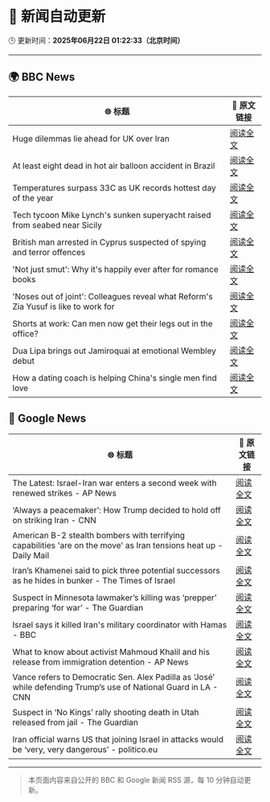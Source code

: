 # 🧠 新闻自动更新

🕒 更新时间：**2025年06月22日 01:22:33（北京时间）**

---

## 🌍 BBC News

| 🌐 标题 | 🔗 原文链接 |
|--------|-------------|
| Huge dilemmas lie ahead for UK over Iran | [阅读全文](https://www.bbc.com/news/articles/c3vdkk5gp1qo) |
| At least eight dead in hot air balloon accident in Brazil | [阅读全文](https://www.bbc.com/news/articles/c17w04wxwpxo) |
| Temperatures surpass 33C as UK records hottest day of the year | [阅读全文](https://www.bbc.com/news/articles/cg5z78nyglpo) |
| Tech tycoon Mike Lynch's sunken superyacht raised from seabed near Sicily | [阅读全文](https://www.bbc.com/news/articles/czjk7z0r178o) |
| British man arrested in Cyprus suspected of spying and terror offences | [阅读全文](https://www.bbc.com/news/articles/c628jy5rg78o) |
| 'Not just smut': Why it's happily ever after for romance books | [阅读全文](https://www.bbc.com/news/articles/c75r6kq2pdwo) |
| 'Noses out of joint': Colleagues reveal what Reform's Zia Yusuf is like to work for | [阅读全文](https://www.bbc.com/news/articles/c991epp257lo) |
| Shorts at work: Can men now get their legs out in the office? | [阅读全文](https://www.bbc.com/news/articles/crlj0g43n18o) |
| Dua Lipa brings out Jamiroquai at emotional Wembley debut | [阅读全文](https://www.bbc.com/news/articles/c98wdj5peyko) |
| How a dating coach is helping China's single men find love | [阅读全文](https://www.bbc.com/news/articles/c1e0p9eg6gyo) |

## 📰 Google News

| 🌐 标题 | 🔗 原文链接 |
|--------|-------------|
| The Latest: Israel-Iran war enters a second week with renewed strikes - AP News | [阅读全文](https://news.google.com/rss/articles/CBMiqgFBVV95cUxPWERvZU4tRWN3WFM2Y253bmpsbG12YWRoRWxESGZlZmtYOWdIT2RxOFJfYnB6TXlfRTdzMVRiTG5lVWVxcnRfemRWcE55N212YzN5Zkdfd2UtRFpfVG45empkemo4S0JXcExBTzhJd1gyNDdqQnlPcGpvRlE4SEhseUNKT0FUOUxPV2psRzJnZmNVUlVCeXU2bU9qT3lGTXV3SXNWS3NRZG5NZw?oc=5) |
| ‘Always a peacemaker’: How Trump decided to hold off on striking Iran - CNN | [阅读全文](https://news.google.com/rss/articles/CBMid0FVX3lxTE1KUnhoWFZLV2MzdnB5dHcxbzMtMVlPMmZONjZzWHM5akpCWURfWmNQd3BHT0lwRXhDeHVkR1FUcWdoZC1EVF9ZXzNqQWw3Mzhxa2N5VzlseDk4UWFjNnVkWXlHXzRydUI1cEFhMXFPX0FfeTVrSHRV0gF8QVVfeXFMTlJpZE5uYWlJeVozMjBlYkFKWndzT21UWllOcUFuRGd6WVRXV1lkby1wMzk4NzJVVDBEMmZDVEFwYzRPanVFeTJPWUdrSEFuMGNFLTdLbXd3UmtmLW5jdXByUzVUcFVhMC1PbjE3cWVFYVRUdFlvbmZVbHhaQw?oc=5) |
| American B-2 stealth bombers with terrifying capabilities 'are on the move' as Iran tensions heat up - Daily Mail | [阅读全文](https://news.google.com/rss/articles/CBMikwFBVV95cUxNcFFLc1V2UVEtUzJsSy1ENkF3eWJndTVmeGs5NERfZXREWUU4TkpDdjhFMGNTZ0VXSnlXeDhuQVZNdjI5a3R4N2lMWEZqWkFNaU5TUVlYaDBidU1KdWsycVhFdUNYVUdmRjJNWDlpUTJZcm1Jckl6R1hfMEdYN2w2RkcxRjNpb096Y1hNQ1ZZVXdObDDSAZgBQVVfeXFMTWRfUlNobUdRNEg4bjBqQzdGREYyckJkZV9Dak9PSS1zOWFMZHB3ckRBRHNwQ19lSUdXWWp1Mjg1WTRwZUpJSzhKdFZsYUJtd241VkdsM3hBc2x2NGQyNGVCTjBWS293UUtfQ05xNG5pdVE2UVVDZHU4NEU1eU5Pb3Z0a2V6dUVHaGVheDA5OHRfa2IybFExNE8?oc=5) |
| Iran’s Khamenei said to pick three potential successors as he hides in bunker - The Times of Israel | [阅读全文](https://news.google.com/rss/articles/CBMiowFBVV95cUxOeTBGcVg4ZXBlWXZaYnViR2hyTTRMakE0TVZqWjhrNHQtNWVPNDhIYjZBcURjRTZ2SUR4dVJOVGNsS0NyQlVlT1NFVlF1dUNvSXJ2Nl9tTzRmTzlWSjZsQklnMTRGc21mQVVVYnU2emI1TG5tVEROb1FhMkFucTlMU1Fjek9GRE84RkQzdDZrYnBXOG9NSXdqVjZOUVgwaUJHaDBZ0gGoAUFVX3lxTE5GRm9qV29yMW1qNi1lQWxqd0UzbXFRQ1MyRkpWMjF0SmV6Vjk3VnZVZk1kYXBNOUswb056dEVNbktPSE5ONnZKN3RsV05CUm9iMXhhMjVHM25CdTRNYW56bEFDbVlaM1NLUnRyRlRUcmFpSjZYVG1zU1p0Y1RScENZMjVvVnBGZTVONGNHU3pfSlQzQW85RGFDMG5aRE41UGxFQjlzYmxNNQ?oc=5) |
| Suspect in Minnesota lawmaker’s killing was ‘prepper’ preparing ‘for war’ - The Guardian | [阅读全文](https://news.google.com/rss/articles/CBMinAFBVV95cUxON01wMFdxcjR4T1VNQzktSXkwX2pUaVhwM3Y0LWdubDRSaGxLQktiWmpwXzR0dXNMRVplc1p0dVFvVUR4Smk3UE1JVXBoUG9HajhPVmZJa1ZvU1h6ZE5lcE1QNGV0M01SajZBZHVqb3dOWWQ0bE9BZUxYRWJYTHcyUmsxRWJIQzY4eUxpeEVaMUp5ZzdvaThpVUtmcU0?oc=5) |
| Israel says it killed Iran's military coordinator with Hamas - BBC | [阅读全文](https://news.google.com/rss/articles/CBMiWkFVX3lxTE5jRi1QeElYR1VaU3d1cmhuVTJhZ3gyMEt5ai1jNHkzV2lLLVRxTGxMeGZ0NGhLTWwtcWpmSWVrQlc0enF5OVFVbTJsTldidGc2TEdzV2s1UE9XZ9IBX0FVX3lxTFB6WDhlRld6c1lxcmc2bXEycUU0NHhDVk1DZzBaM0tTak5CaXBLa0RrZ3AzbnVyMlpKaUh3M2hkQ0I3cXhQMU1YUkJLdjdqN1V1SjQxb25qS2lXTDhRbEhZ?oc=5) |
| What to know about activist Mahmoud Khalil and his release from immigration detention - AP News | [阅读全文](https://news.google.com/rss/articles/CBMiuAFBVV95cUxPYVQwZnV0UzU2T1NFMF82YkxuWmxqa0UycnJtMG9Yc1Z5NFBvakNLbTBYWTNSZkxla2VjMUNxY3NycEZBNFJQVjAwUGpCVi0wVGNyM2Q2V0UycUtHTW1OUnJ6Z2pLeEg5Y0hlX2t6ZWZvNDRXZndFemIybEZZNHZmYlBIaUhHNUY0b1hQT2dMVS16N0ZSdHZlYUIyRGdhOVVWRElsS1MyMng1TEFOUURMQXhOY1ZoeXpN?oc=5) |
| Vance refers to Democratic Sen. Alex Padilla as ‘José’ while defending Trump’s use of National Guard in LA - CNN | [阅读全文](https://news.google.com/rss/articles/CBMiiwFBVV95cUxPTmpyYUpfdmpLM1FoeFdRcGJkLUhsWm9JUTlONHNyck1nMGluSzZzTERnMTV1UGxuN2ttQm5oUzJrZ19TeUhXM05JcVRXc2t5R2pOYkdHR2VEX29uWUtTRDRBS09XLU4tdnFIUkpzMUctSXVfNVZ0X0w2LVNxQWhwYU1OdUVCWUJET2g00gGQAUFVX3lxTFBTUC1UV1hwWE9YVUx4MUcwT0szTVh6Nkc2QzZnR0ZOTkFlS1VoTDBiMEs3dG9sZ0NRdURyVl85d1A0TVFwSXdXUUQtZGE2UGxVTjd3Q0xScFdfQlRydTJJUHBFV0FPVE5zNU56bG5CSDZTc2ZXQ2VaQTNNaGYwOGdIWkdxOWNiUVpNbmg1eFladg?oc=5) |
| Suspect in ‘No Kings’ rally shooting death in Utah released from jail - The Guardian | [阅读全文](https://news.google.com/rss/articles/CBMioAFBVV95cUxOd0JEMWFILVZMOGJfME5TZ01nSlZOMEJsd1NqUXUycDA2c0pfTFVpSzd3T01BVm5XZ01WRmlXYnRDbmNLZnlNemNVWHJUbXdTZFpFcm1PUlZtZ1VqNk5iaWpiUU5KdXh3aUROYWRudWs2eExCLUNOb0xnY1RsRmdCYzFTeWc0TDFfVHozSHNsTzJYSVRTNWsyRjgzSmtYODU1?oc=5) |
| Iran official warns US that joining Israel in attacks would be ‘very, very dangerous’ - politico.eu | [阅读全文](https://news.google.com/rss/articles/CBMiowFBVV95cUxNdkhsU3FNckpjQk5FeTRwX3VLQ1JCLUNHaVNzRllSLU90MFdrbHdvdjFyWi05VlhQRFdNdjJYSW9jamNMVlFhM3AzdW1vaU9GUVBuVU02NzVZeFJYaDc1cGxYbnZlQ0VMUHBxMEM5MDNYZkI5LTNJOVRkUzZmLVFkYnpFSkp1RzdMU0pQeC1hbEFOVllVLXlDUVRaT3NaSEt1WFRB?oc=5) |

---
> 本页面内容来自公开的 BBC 和 Google 新闻 RSS 源，每 10 分钟自动更新。